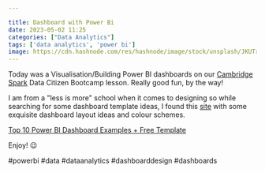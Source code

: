 ```yaml
---

title: Dashboard with Power Bi
date: 2023-05-02 11:25
categories: ["Data Analytics"]
tags: ['data analytics', 'power bi']
image: https://cdn.hashnode.com/res/hashnode/image/stock/unsplash/JKUTrJ4vK00/upload/ac0fcce1043181b8cbe675013e9e01ec.jpeg?w=1600&h=840&fit=crop&crop=entropy&auto=compress,format&format=webp
---
```


Today was a Visualisation/Building Power BI dashboards on our [Cambridge Spark](https://www.cambridgespark.com/) Data Citizen Bootcamp lesson. Really good fun, by the way!  
  
I am from a "less is more" school when it comes to designing so while searching for some dashboard template ideas, I found this [site](https://www.numerro.io/guides/top-10-power-bi-dashboard-examples-free-template) with some exquisite dashboard layout ideas and colour schemes.

[Top 10 Power BI Dashboard Examples + Free Template](https://www.numerro.io/guides/top-10-power-bi-dashboard-examples-free-template)

Enjoy! 😉  
  
#powerbi #data #dataanalytics #dashboarddesign #dashboards